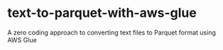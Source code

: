 # text-to-parquet-with-aws-glue
A zero coding approach to converting text files to Parquet format using AWS Glue
